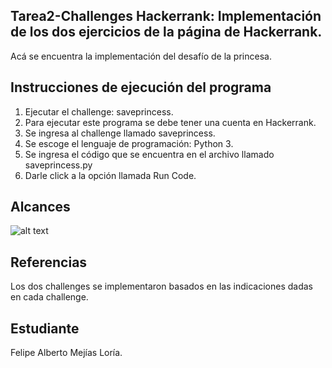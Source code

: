 ﻿
## Tarea2-Challenges Hackerrank: Implementación de los dos ejercicios de la página de Hackerrank.

Acá se encuentra la implementación del desafío de la princesa.

## Instrucciones de ejecución del programa

1. Ejecutar el challenge: saveprincess.
2. Para ejecutar este programa se debe tener una cuenta en Hackerrank.
3. Se ingresa al challenge llamado saveprincess.
4. Se escoge el lenguaje de programación: Python 3.
5. Se ingresa el código que se encuentra en el archivo llamado saveprincess.py
6. Darle click a la opción llamada Run Code.


## Alcances

![alt text](https://github.com/fmejias/FelipeMejiasLoria-IA-117/tree/master/Ejercicios/E1-saveprincess/saveprincess.PNG)

## Referencias

Los dos challenges se implementaron basados en las indicaciones dadas en cada challenge. 


## Estudiante

Felipe Alberto Mejías Loría.